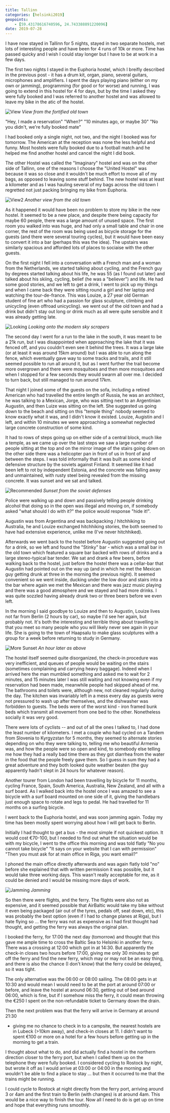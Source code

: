 ```yaml
--- 
title: Tallinn
categories: [helsinki2019]
geopoints:
    - [59.43178616740596, 24.743388891220096]
date: 2019-07-28
---
```


I have now stayed in Tallinn for 5 nights, stayed in two separate hostels,
met lots of interesting people and have been for 4 runs of 10k or more. Time
has passed quicky and I wish I could stay longer but I have to be at work in a
few days.

The first two nights I stayed in the Euphoria hostel, which I breifly
described in the previous post - it has a drum kit, organ, piano, several
guitars, microphones and amplifiers. I spent the days playing piano (either on
my own or jamming), programming (for good or for worse) and running, I was
going to extend in this hostel for 4 for days, but by the time I asked they
were fully booked and I was referred to another hostel and was allowed to
leave my bike in the atic of the hostel.

![View](/images/tallinn/2019-07-28/1.JPG)
*View from the fortified old town*

"Hey, I made a reservation"
"When?"
"10 minutes ago, or maybe 30"
"No you didn't, we're fully booked mate"

I had booked only a single night, not two, and the night I booked was for
tomorrow. The American at the reception was none the less helpful and
funny. Most hostels were fully booked due to a football match and he helped me
find another hostel and cancel the night I did book.

The other Hostel was called the "Imaginary" hostel and was on the other side
of Tallinn, one of the reasons I choose the "United Hostel" was because it was
so close and it wouldn't be much effort to move all of my bags, as opposed to
leaving some stuff behind. The new hostel was at least a kilometer and as I
was hauling several of my bags across the old town I regretted not just
packing bringing my bike from Euphoria.

![View2](/images/tallinn/2019-07-28/2.JPG)
*Another view from the old town*

As it happened it would have been no problem to store my bike in the new
hostel. It seemed to be a new place, and despite there being capacity for
maybe 60 people, there was a large amount of unused space. The first room you
walked into was huge, and had only a small table and chair in one corner, the
rest of the room was being used as bicycle storage for the guests (and there
were several touring cycles), but it would have been easy to convert it into a
bar (perhaps this was the idea). The upstairs was similarly spacious and
afforded lots of places to sociaise with the other guests.

On the first night I fell into a conversation with a French man and a woman
from the Netherlands, we started talking about cycling, and the French guy by
degrees started talking about his life, he was 55 (as I found out later) and
talked about his skiing, cycling, belief (he was a "believer") and life. He
had some good stories, and we left to get a drink, I went to pick up my things and
when I came back they were sitting round a girl and her laptop and watching
the tour-de-france. This was Louize, a 27 year old German student of fine art
who had a passion for glass sculpture, climbing and unicycling (even offroad
unicycling). we went out of the old town and had a drink but didn't stay
out long or drink much as all were quite sensible and it was already getting
late.

![Looking](/images/tallinn/2019-07-28/3.JPG)
*Looking onto the modern sky scrapers*

The second day I went for a run to the lake in the south, it was meant to be a
21k run, but I was disappointed when approaching the lake that it was fenced
off, and you couldn't even see it behind the trees. It was a large lake (or at
least it was around 15km around) but I was able to run along the fence, which
eventually gave way to some tracks and trails, and it still seemed possible to
run all around it, but as I went further the trail become more overgrown and
there were mosquitoes and then more mosquitoes and when I stopped for a few
seconds they would swarm all over me. I decided to turn back, but still
managed to run around 17km.

That night I joined some of the guests on the sofa, including a retired
American who had travelled the entire length of Russia, he was an architect,
he was talking to a Mexican, Jorge, who was sitting next to an Argentinian
Augustin, and then Luize was sitting on the left. She suggested us going down
to the beach and sitting on this "temple thing" nobody seemed to know exactly
what it was, and I didn't know it existed. Louize, Augistin and I left,
and within 10 minutes we were approaching a somewhat neglected large concrete
construction of some kind.

It had to rows of steps going up on either side of a central block, much like
a temple, as we came up over the last steps we saw a large number of people
sitting at the top and on the mirror image of the stairs going down on the
other side there was a helicopter pan in front of us in front of and between
the steps. I was told informally that it was built as some kind of defensive
structure by the soviets against Finland. It seemed like it had been left to
rot by independent Estonia, and the concrete was falling away and unmaintained,
with rusty steel being revealed from the missing concrete. It was sunset and
we sat and talked.

![Recommended](/images/tallinn/2019-07-28/4.JPG)
*Sunset from the soviet defenses*

Police were walking up and down and passively telling people drinking
alcohol that doing so in the open was illegal and moving on, if somebody asked
"what should I do with it?" the police would response "hide it!".

Augustin was from Argentina and was backpacking / hitchhiking to Australia,
he and Louize exchanged hitchhiking stories, the both seemed to have had
extensive experience, unlike me (I've never hitchhiked).

Afterwards we went back to the hostel before Augustin suggested going out for
a drink, so we left and found the "Stinky" bar - which was a small bar in the
old town which featured a square bar backed with rows of drinks and a
large stereo-typical bar tender. We sat and drank a few beers, before walking
back to the hostel, just before the hostel there was a cellar-bar that
Augustin had pointed out on the way up (and in which he met the Mexican guy
getting drunk at three in the morning the previous night). It seemed
convenient so we went inside, ducking under the low door and stairs into a the
bar where again we met the Mexican and there was jazz music playing and there
was a good atmosphere and we stayed and had more drinks. I was quite sozzled
having already drunk two or three beers before we even left.

In the morning I said goodbye to Louize and then to Augustin, Louize lives
not far from Berlin (2 hours by car), so maybe I'd see her again, but probably
not. It's both the interesting and terrible thing about travelling in that you
meet so many people who you will likely never see again in your life. She is
going to the town of Haapsalu to make glass sculptures with a group for a week
before returning to study in Germany.

![More Sunset](/images/tallinn/2019-07-28/5.JPG)
*An hour later as above*

The hostel itself seemed quite disorganized, the check-in procedure was very
inefficient, and queues of people would be waiting on the stairs (sometimes
complaining and carrying heavy baggage). Indeed when I arrived here the man
mumbled something and asked me to wait for 2 minutes, and 15 minutes later I
was still waiting and not knowing even if my reservation had been made,
meanwhile people had skipped ahead of me. The bathrooms and toilets were,
although new, not cleaned regularly during the day. The kitchen was invariably
left in a mess every day as guests were not pressured to wash up after
themselves, and the dishwasher was forbidden to guests. The beds were of the
worst kind - iron framed bunk beds which transmit all movement from one bed to
the other. Nonetheless socially it was very good.

There were lots of cyclists -- and out of all the ones I talked to, I had done
the least number of kilometers. I met a couple who had cycled on a Tandem from
Slovenia to Kyrgyzstan for 5 months, they seemed to alternate stories
depending on who they were talking to, telling me who beautiful Armenia was,
and how the people were so open and kind, to somebody else telling me how
they had a really bad time there as they got diarrhea from the water in the
food that the people freely gave them. So I guess in sum they had a great
adventure and they both looked quite weather beaten (the guy apparently hadn't
slept in 24 hours for whatever reason).

Another tourer from London had been travelling by bicycle for 11 months,
cycling France, Spain, South America, Australia, New Zealand, and all with a
surf board. As I walked back into the hostel once I was amazed to see a
bicycle with a surf board mounted on one side of it, giving the handlebars
just enough space to rotate and legs to pedal. He had travelled for 11 months
on a surfing bicycle.

I went back to the Euphoria hostel, and was soon jamming again. Today my time
has been mostly spent worrying about how I will get back to Berlin.

Initially I had thought to get a bus - the most simple if not quickest option.
It would cost €70-100, but I needed to find out what the situation would be
with my bicycle, I went to the office this morning and was told flatly "No you
cannot take bicycle" "It says on your website that I can with permission"
"Then you must ask for at main office in Riga, you want email?"

I phoned the main office directly afterwards and was again flatly told "no"
before she explained that with written permission it was possible, but it
would take three working days. This wasn't really acceptable for me, as it
could be denied and I would be missing more days of work.

![Jamming](/images/tallinn/2019-07-28/6.JPG)
*Jamming*

So then there were flights, and the ferry. The flights were also not as
expensive, and it seemed possible that AirBaltic would take my bike without it
even being packaged (air out of the tyres, pedals off, seat down, etc), this
was probably the best option (even if I had to change planes at Riga), but I
hate flying so ... the ferry was not as expensive as I had first thought
had thought, and getting the ferry was always the original plan.

I booked the ferry, for 17:00 the next day (tomorrow) and thought that this
gave me ample time to cross the Baltic Sea to Helsinki in another ferry. There
was a crossing at 12:00 which got in at 14:30. But apparently the check-in
closes two hours before 17:00, giving me only 30 minutes to get off the ferry
and find the new ferry, which may or may not be an easy thing, and there is
also the chance (I don't know) that the ferry could be delayed, so it was
tight.

The only alternative was the 06:00 or 08:00 sailing. The 08:00 gets in at
10:30 and would mean I would need to be at the port at around 07:00 or before,
and leave the hostel at around 06:30, getting out of bed around 06:00, which
is fine, but if I somehow miss the ferry, it could mean throwing the €250 I
spent on the non-refundable ticket to Germany down the drain.

Then the next problem was that the ferry will arrive in Germany at around 21:30
- giving me no chance to check in to a campsite, the nearest hostels are in
Lubeck (>10km away), and check-in closes at 11. I didn't want to spent €100
or more on a hotel for a few hours before getting up in the morning to get a
train.

I thought about what to do, and did actually find a hostel in the northern
direction closer to the ferry port, but when I called them up on the telephone
they were fully booked. I considered cycling to Rostock by night, but wrote it
off as I would arrive at 03:00 or 04:00 in the morning and wouldn't be able to
find a place to stay ... but then it occurred to me that the trains might be
running.

I could cycle to Rostock at night directly from the ferry port, arriving
around 3 or 4am and the first train to Berlin (with changes) is at around 4am.
This would be a nice way to finish the tour. Now all I need to do is get up on
time and hope that everything runs smoothly.
